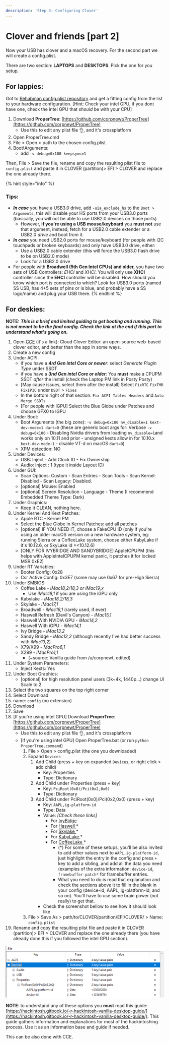 ```yaml
---
description: 'Step 3: Configuring Clover'
---
```


# Clover and friends \[part 2\]

Now your USB has clover and a macOS recovery. For the second part we will create a config.plist.

There are two section: **LAPTOPS** and **DESKTOPS**. Pick the one for you setup.

## For lappies:

Got to [Rehabman config.plist repository](https://github.com/RehabMan/OS-X-Clover-Laptop-Config) and get a fitting config from the list to your hardware configuration. \[Hint: Check your intel GPU, if you dont have one, check the intel GPU that _should_ be with your CPU\]

1. Download **ProperTree**: [https://github.com/corpnewt/ProperTree](https://github.com/corpnewt/ProperTree)
   * Use this to edit any plist file 👌, and it's crossplatform
2. Open ProperTree.cmd
3. File &gt; Open &gt; path to the chosen config.plist
4. Boot\Arguments:
   * add `-v debug=0x100 keepsyms=1`

Then, File &gt; Save the file, rename and copy the resulting plist file to `config.plist` and paste it in CLOVER \(partition\)&gt; EFI &gt; CLOVER and replace the one already there.

{% hint style="info" %}
### Tips:

* _**In case**_ you have a USB3.0 drive, add `-uia_exclude_hs` to the `Boot > Arguments`, this will disable your HS ports from your USB3.0 ports \(basically, you will not be able to use USB2.0 devices on those ports\)
  * However, **if you're using a USB mouse/keyboard** you **must not** use that argument, instead, fetch for a USB2.0 cable extender or a USB2.0 _drive_ and boot from it.
* _**In case**_ you need USB2.0 ports for mouse/keyboard \(for people with I2C touchpads or broken keyboards\) and only have USB3.0 drive, either: 
  * Use a USB2.0 cable extender \(this will force the USB3.0 flash drive to be on USB2.0 mode\)
  * Look for a USB2.0 drive
* For people with **Broadwell \(5th Gen Intel CPUs\) and older,** you have two sets of USB Controllers: _EHCI_ and _XHCI_. You will only use **XHCI** controller since the **EHCI** controller will be disabled. How should you know which port is connected to which? Look for USB3.0 ports \(named SS USB, has 4+5 sets of pins or is blue, and probably have a SS logo/name\) and plug your USB there.
{% endhint %}

## For deskies:

**NOTE:** _**This is a brief and limited guiding to get booting and running. This is not meant to be the final config. Check the link at the end if this part to understand what's going on.**_

1. Open [CCE](http://cloudclovereditor.altervista.org/) \(it's a link\): Cloud Clover Editor: an open-source web-based clover editor, and better than the app in some ways.
2. Create a new config
3. Under ACPI:
   * if you have a _**4rd Gen intel Core or newer**_: select _Generate Plugin Type_ under SSDT
   * if you have a _**3nd Gen intel Core or older**_: You **must** make a CPUPM SSDT _after_ the install \(check the Laptop PM link in Posty Posty\)
   * \[May cause issues, select them after the install\] Select `FixRTC` `FixTMR` `FixIPIC` under `DSDT` &gt; `Fixes`
   * In the bottom right of that section: `Fix ACPI Tables Headers` and `Auto Merge SSDTs`
   * \[For people with iGPU\] Select the Blue Globe under Patches and choose GFX0 to IGPU
4. Under Boot:
   * Boot Arguments \(the big zone\): `-v debug=0x100 nv_disable=1 kext-dev-mode=1 dart=0` \(these are generic boot args for: Verbose `-v debug=0x100` - Disabling Nvidia drivers from loading `nv_disable=1`and works only on 10.11 and prior - unsigned kexts allow in for 10.10.x `kext-dev-mode-1` - disable VT-d on macOS `dart=0`\)
   * XPM detection: NO
5. Under Devices:
   * USB: Inject - Add Clock ID - Fix Ownership
   * Audio: Inject : 1 \(type it inside Layout ID\)
6. Under GUI:
   * Scan Options: Custom - Scan Entries - Scan Tools - Scan Kernel: Disabled - Scan Legacy: Disabled.
   * \[optional\] Mouse: Enabled
   * \[optional\] Screen Resolution - Language - Theme \(I recommend Embedded Theme Type: Dark\)
7. Under Graphics:
   * Keep it CLEAN, nothing here.
8. Under Kernel And Kext Patches:
   * Apple RTC - Kernel PM
   * Select the Blue Globe in Kernel Patches: add all patches
   * \[optional\] IF YOU NEED IT, choose a FakeCPU ID \(only if you're using an older macOS version on a new hardware system, eg: running Sierra on a CoffeeLake system, choose either KabyLake if it's 10.12.6, or SkyLake id =&lt;10.12.6\)
   * \[ONLY FOR IVYBRIDGE AND SANDYBRIDGE\] AppleICPUPM \(this helps with AppleIntelCPUPM kernel panic, it patches it for locked MSR 0xE2\)
9. Under RT Variables:
   * Booter Config: 0x28
   * Csr Active Config: 0x3E7 \(some may use 0x67 for pre-High Sierra\)
10. Under SMBIOS:
    * Coffee Lake - _iMac18,2/18,3 or iMac19,x_
      * Use _iMac18,1_ if you are using the iGPU only
    * Kabylake - _iMac18,2/18,3_
    * Skylake - _iMac17,1_
    * Broadwell - _iMac16,1_ \(rarely used, if ever\)
    * Haswell Refresh \(Devil's Canyon\) - _iMac15,1_
    * Haswell With NVIDIA GPU - _iMac14,2_
    * Haswell With iGPU - _iMac14,1_
    * Ivy Bridge - _iMac13,2_
    * Sandy Bridge - _iMac12,2_ \(although recently I've had better success with _iMac13,2_\)
    * X79/X99 - _MacPro6,1_
    * X299 - _iMacPro1,1_
      * \(~source: Vanilla guide from /u/corpnewt, edited\)
11. Under System Parameters:
    * Inject Kexts: Yes
12. Under Boot Graphics:
    * \[optional\] for high resolution panel users \(3k~4k, 1440p...\) change UI Scale to 2
13. Select the two squares on the top right corner
14. Select Download
15. name: `config` \(no extension\)
16. Download
17. Save
18. \[If you're using intel GPU\] Download **ProperTree**: [https://github.com/corpnewt/ProperTree](https://github.com/corpnewt/ProperTree)
    * Use this to edit any plist file 👌, and it's crossplatform 
    * \[If you're using intel GPU\] Open ProperTree.bat \(or run `python ProperTree.command`\)
      1. File &gt; Open &gt; config.plist \(the one you downloaded\)
      2. Expand `Devices`
         1. Add Child \(press + key on expanded `Devices`, or right click &gt; add child\)
            * Key: Properties
            * Type: Dictionary
         2. Add Child under Properties \(press + key\)
            * Key: `PciRoot(0x0)/Pci(0x2,0x0)`
            * Type: Dictionary
         3. Add Child under PciRoot\(0x0\)/Pci\(0x2,0x0\) \(press + key\)
            * Key: `AAPL,ig-platform-id`
            * Type: Data
            * Value: _\[Check these links\]_
              * For [IvyBidge](https://hackintosh.gitbook.io/-r-hackintosh-vanilla-desktop-guide/config.plist-per-hardware/ivy-bridge#properties)
              * For [Haswell ](https://hackintosh.gitbook.io/-r-hackintosh-vanilla-desktop-guide/config.plist-per-hardware/haswell#properties)\*
              * For [Skylake ](https://hackintosh.gitbook.io/-r-hackintosh-vanilla-desktop-guide/config.plist-per-hardware/skylake#properties)\* 
              * For [KabyLake ](https://hackintosh.gitbook.io/-r-hackintosh-vanilla-desktop-guide/config.plist-per-hardware/kaby-lake#properties)\*
              * For [CoffeeLake ](https://hackintosh.gitbook.io/-r-hackintosh-vanilla-desktop-guide/config.plist-per-hardware/coffee-lake#properties)\*
                * \(\*\) For some of these setups, you'll be also invited to add other values next to `AAPL,ig-platform-id`, just highlight the entry in the config and press `+` key to add a sibling, and add all the data you need \(examples of the extra information: `device-id`, `framebuffer-patch*` for framebuffer entries.
                * What you need to do is read that explanation and check the sections above it to fill in the blank in your config \(device-id, AAPL, ig-platform-id, and so on\). You'll have to use some brain power \(not really\) to get that.
            * Check the screenshot bellow to see how it should look like
      3. File &gt; Save As &gt; path/to/CLOVER/partition/EFI/CLOVER/ &gt; Name: `config.plist`
19. Rename and copy the resulting plist file and paste it in CLOVER \(partition\)&gt; EFI &gt; CLOVER and replace the one already there \(you have already done this if you followed the intel GPU section\).

![Screenshot of ProperTree in action.](../.gitbook/assets/image%20%285%29.png)

**NOTE**: to understand any of these options you **must** read this guide: [https://hackintosh.gitbook.io/-r-hackintosh-vanilla-desktop-guide/](https://hackintosh.gitbook.io/-r-hackintosh-vanilla-desktop-guide/). This guide gathers information and explanations for most of the hackintoshing process. Use it as an information base and guide if needed.  
  
This can be also done with CCE.


